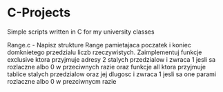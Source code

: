 # C-Projects
Simple scripts written in C for my university classes

Range.c - Napisz strukture Range pamietajaca poczatek i koniec domknietego przedzialu liczb rzeczywistych. 
Zaimplementuj funkcje  exclusive ktora przyjmuje adresy 2 stalych przedzialow i zwraca 1 jesli sa rozlaczne albo 0 w przeciwnych razie
oraz funkcje all ktora przyjmuje tablice stalych przedzialow oraz jej dlugosc i zwraca 1 jesli sa one parami rozlaczne albo 0 w prezciwnycm razie

